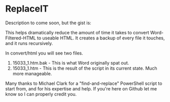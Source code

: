 # ReplaceIT

Description to come soon, but the gist is:

This helps dramatically reduce the amount of time it takes to convert Word-Filtered-HTML to useable HTML. It creates a backup of every file it touches, and it runs recursively.

In convert/html you will see two files.

1. 15033_1.htm.bak - This is what Word originally spat out.
2. 15033_1.htm - This is the result of the script in its current state. Much more manageable.

Many thanks to Michael Clark for a "find-and-replace" PowerShell script to start from, and for his expertise and help. If you're here on Github let me know so I can properly credit you.